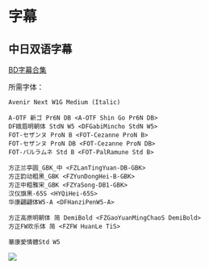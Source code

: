 # 字幕

## 中日双语字幕

[BD字幕合集](https://github.com/Nekomoekissaten-SUB/Nekomoekissaten-MIR-Subs/releases/download/subtitle_pkg/Sigururi_BD_JPCH.7z)

所需字体：
```
Avenir Next W1G Medium (Italic)

A-OTF 新ゴ Pr6N DB <A-OTF Shin Go Pr6N DB> 
DF娥眉明朝体 StdN W5 <DFGabiMincho StdN W5>
FOT-セザンヌ ProN B <FOT-Cezanne ProN B>
FOT-セザンヌ ProN DB <FOT-Cezanne ProN DB>
FOT-パルラムネ Std B <FOT-PalRamune Std B>

方正兰亭圆_GBK_中 <FZLanTingYuan-DB-GBK>
方正韵动粗黑_GBK <FZYunDongHei-B-GBK>
方正中粗雅宋_GBK <FZYaSong-DB1-GBK>
汉仪旗黑-65S <HYQiHei-65S>
华康翩翩体W5-A <DFHanziPenW5-A>

方正高原明朝体 简 DemiBold <FZGaoYuanMingChaoS DemiBold>
方正FW欢乐体 简 <FZFW HuanLe TiS>

華康愛情體Std W5
```

![](https://nekomoe.pages.dev/images/2020-10/sigururi.png)